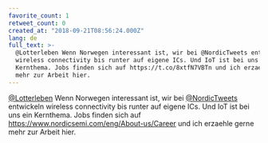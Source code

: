 ```yaml
---
favorite_count: 1
retweet_count: 0
created_at: "2018-09-21T08:56:24.000Z"
lang: de
full_text: >-
  @Lotterleben Wenn Norwegen interessant ist, wir bei @NordicTweets entwickeln
  wireless connectivity bis runter auf eigene ICs. Und IoT ist bei uns ein
  Kernthema. Jobs finden sich auf https://t.co/8xtfN7VBTn und ich erzaehle gerne
  mehr zur Arbeit hier.
---
```


[@Lotterleben](https://twitter.com/Lotterleben) Wenn Norwegen interessant ist,
wir bei [@NordicTweets](https://twitter.com/NordicTweets) entwickeln wireless
connectivity bis runter auf eigene ICs. Und IoT ist bei uns ein Kernthema. Jobs
finden sich auf <https://www.nordicsemi.com/eng/About-us/Career> und ich
erzaehle gerne mehr zur Arbeit hier.
